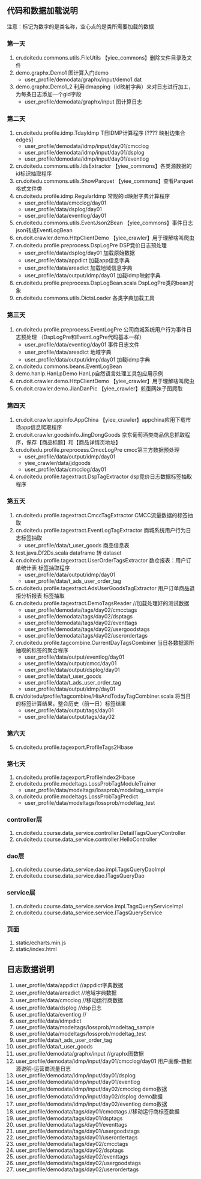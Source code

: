 ## 代码和数据加载说明
注意：标记为数字的是类名称，空心点的是类所需要加载的数据

### 第一天
1. cn.doitedu.commons.utils.FileUtils  【yiee_commons】删除文件目录及文件
1. demo.graphx.Demo1    图计算入门demo
    - user_profile/demodata/graphx/input/demo1.dat
2. demo.graphx.Demo1_2  利用idmapping（id映射字典）来对日志进行加工，为每条日志添加一个gid字段
    - user_profile/demodata/graphx/input    图计算日志

### 第二天
1. cn.doitedu.profile.idmp.TdayIdmp      T日IDMP计算程序     [????  映射边集合 edges]
    - user_profile/demodata/idmp/input/day01/cmcclog
    - user_profile/demodata/idmp/input/day01/dsplog
    - user_profile/demodata/idmp/input/day01/eventlog
1. cn.doitedu.commons.utils.IdsExtractor        【yiee_commons】各类源数据的id标识抽取程序    
1. cn.doitedu.commons.utils.ShowParquet         【yiee_commons】查看Parquet格式文件类
1. cn.doitedu.profile.idmp.RegularIdmp          常规的id映射字典计算程序
    - user_profile/data/cmcclog/day01
    - user_profile/data/dsplog/day01
    - user_profile/data/eventlog/day01
1. cn.doitedu.commons.utils.EventJson2Bean      【yiee_commons】事件日志json转成EventLogBean
1. cn.doit.crawler.demo.HttpClientDemo          【yiee_crawler】用于理解啥叫爬虫
1. cn.doitedu.profile.preprocess.DspLogPre      DSP竞价日志预处理
    - user_profile/data/dsplog/day01  加载原始数据
    - user_profile/data/appdict 加载app信息字典
    - user_profile/data/areadict 加载地域信息字典
    - user_profile/data/output/idmp/day01 加载idmp映射字典
1. cn.doitedu.profile.preprocess.DspLogBean.scala     DspLogPre类的bean对象
1. cn.doitedu.commons.utils.DictsLoader     各类字典加载工具

### 第三天    
1. cn.doitedu.profile.preprocess.EventLogPre    公司商城系统用户行为事件日志预处理       （DspLogPre和EventLogPre代码基本一样）
    - user_profile/data/eventlog/day01    事件日志文件
    - user_profile/data/areadict 地域字典
    - user_profile/data/output/idmp/day01   加载idmp字典
1. cn.doitedu.commons.beans.EventLogBean
1. demo.hanlp.HanLpDemo     HanLp自然语言处理工具包应用示例
1. cn.doit.crawler.demo.HttpClientDemo          【yiee_crawler】用于理解啥叫爬虫
1. cn.doit.crawler.demo.JianDanPic              【yiee_crawler】煎蛋网妹子图爬取

### 第四天
1. cn.doit.crawler.appinfo.AppChina             【yiee_crawler】appchina应用下载市场app信息爬取程序
1. cn.doit.crawler.goodsinfo.JingDongGoods      京东葡萄酒类商品信息抓取程序，保存【商品标题】和【商品详情页地址】
1. cn.doitedu.profile.preprocess.CmccLogPre cmcc第三方数据预处理
    - user_profile/data/output/idmp/day01    
    - yiee_crawler/data/jdgoods
    - user_profile/data/cmcclog/day01
2. cn.doitedu.profile.tagextract.DspTagExtractor    dsp竞价日志数据标签抽取程序

### 第五天
1. cn.doitedu.profile.tagextract.CmccTagExtractor   CMCC流量数据的标签抽取
1. cn.doitedu.profile.tagextract.EventLogTagExtractor   商城系统用户行为日志标签抽取
    - user_profile/data/t_user_goods 商品信息表
1. test.java.Df2Ds.scala    dataframe  转 dataset
1. cn.doitedu.profile.tagextract.UserOrderTagsExtractor     数仓报表：用户订单统计表 标签抽取程序
    - user_profile/data/output/idmp/day01
    - user_profile/data/t_ads_user_order_tag
1. cn.doitedu.profile.tagextract.AdsUserGoodsTagExtractor       用户订单商品退拒分析报表 标签抽取
6. cn.doitedu.profile.tagextract.DemoTagsReader     //加载处理好的测试数据
    - user_profile/demodata/tags/day02/cmcctags     
    - user_profile/demodata/tags/day02/dsptags
    - user_profile/demodata/tags/day02/eventtags
    - user_profile/demodata/tags/day02/usergoodstags
    - user_profile/demodata/tags/day02/userordertags
1. cn.doitedu.profile.tagcombine.CurrentDayTagsCombiner     当日各数据源所抽取的标签的聚合程序
    - user_profile/data/output/eventlog/day01
    - user_profile/data/output/cmcc/day01
    - user_profile/data/output/dsplog/day01
    - user_profile/data/t_user_goods
    - user_profile/data/t_ads_user_order_tag
    - user_profile/data/output/idmp/day01
1. cn/doitedu/profile/tagcombine/HisAndTodayTagCombiner.scala       将当日的标签计算结果，整合历史（前一日）标签结果
    - user_profile/data/output/tags/day01
    - user_profile/data/output/tags/day02

### 第六天
5. cn.doitedu.profile.tagexport.ProfileTags2Hbase

### 第七天
1. cn.doitedu.profile.tagexport.ProfileIndex2Hbase
1. cn.doitedu.profile.modeltags.LossProbTagModuleTrainer    
    - user_profile/data/modeltags/lossprob/modeltag_sample
2. cn.doitedu.profile.modeltags.LossProbTagPredict
    - user_profile/data/modeltags/lossprob/modeltag_test

### controller层
1. cn.doitedu.course.data_service.controller.DetailTagsQueryController
2. cn.doitedu.course.data_service.controller.HelloController

### dao层
1. cn.doitedu.course.data_service.dao.impl.TagsQueryDaoImpl
2. cn.doitedu.course.data_service.dao.ITagsQueryDao

### service层
1. cn.doitedu.course.data_service.service.impl.TagsQueryServiceImpl
2. cn.doitedu.course.data_service.service.ITagsQueryService

### 页面
1. static/echarts.min.js
2. static/index.html


## 日志数据说明
1. user_profile/data/appdict        //appdict字典数据
1. user_profile/data/areadict       //地域字典数据
1. user_profile/data/cmcclog        //移动运行商数据
1. user_profile/data/dsplog         //dsp日志
1. user_profile/data/eventlog       //
1. user_profile/data/idmpdict
1. user_profile/data/modeltags/lossprob/modeltag_sample
1. user_profile/data/modeltags/lossprob/modeltag_test
1. user_profile/data/t_ads_user_order_tag
1. user_profile/data/t_user_goods
2. user_profile/demodata/graphx/input      //graphx图数据
2. user_profile/demodata/idmp/input/day01/cmcclog/day01  用户画像-数据源说明-运营商流量日志
2. user_profile/demodata/idmp/input/day01/dsplog
2. user_profile/demodata/idmp/input/day01/eventlog
2. user_profile/demodata/idmp/input/day02/cmcclog       demo数据
2. user_profile/demodata/idmp/input/day02/dsplog        demo数据
2. user_profile/demodata/idmp/input/day02/eventlog      demo数据
2. user_profile/demodata/tags/day01/cmcctags        //移动运行商标签数据
2. user_profile/demodata/tags/day01/dsptags
2. user_profile/demodata/tags/day01/eventtags
2. user_profile/demodata/tags/day01/usergoodstags
2. user_profile/demodata/tags/day01/userordertags
2. user_profile/demodata/tags/day02/cmcctags
2. user_profile/demodata/tags/day02/dsptags
2. user_profile/demodata/tags/day02/eventtags
2. user_profile/demodata/tags/day02/usergoodstags
2. user_profile/demodata/tags/day02/userordertags